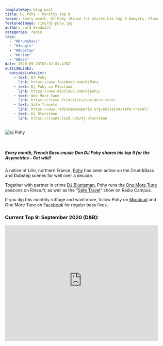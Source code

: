 ```yaml
---
templateKey: blog-post
title: DJ Pohy - Monthly Top 9
teaser: Every month, DJ Pohy (Rinse.fr) shares his top 9 bangers. Flavor for ravers!
featuredimage: /img/dj-pohy.jpg
author: Lord Sandwich
categories: radio
tags:
  - "#Drum&Bass"
  - "#Jungle"
  - "#Dubstep"
  - "#Grime"
  - "#Bass"
date: 2020-09-28T02:37:01.476Z
outsideLinks:
  outsideLinksList:
    - text: DJ Pohy
      link: https://www.facebook.com/DjPohy
    - text: Dj Pohy on MIxcloud
      link: https://www.mixcloud.com/djpohy/
    - text: One More Tune
      link: https://rinse.fr/artists/one-more-tune/
    - text: Safe Travels
      link: https://www.radiocampusparis.org/emission/safe-travel/
    - text: Dj Blunstman
      link: https://soundcloud.com/dj-bluntsman
---
```

![](/img/dj-pohy-small.jpg "dj Pohy")

<br>

##### Every month, French Bass-music Don DJ Pohy shares his top 9 for the Asymetrics - Get wild!

A native of Lille, northern France, [Pohy](www.facebook.com/DjPohy) has been active on the Drum&Bass and Dubstep scenes for well over a decade.

Together with partner in crime [DJ Bluntsman](https://soundcloud.com/dj-bluntsman), Pohy runs the [One More Tune](https://rinse.fr/artists/one-more-tune/) sessions on Rinse.fr, as well as the "[Safe Travel](https://www.radiocampusparis.org/emission/safe-travel/)" show on Radio Campus.

If you dig this monthly ruffage and want more, follow Pohy on [Mixcloud](www.mixcloud.com/djpohy) and One More Tune on [Facebook](www.facebook.com/rinseomt) for regular bass fixes.

### Current Top 9: September 2020 (D&B):

<iframe width="100%" height="380" src="https://www.youtube-nocookie.com/embed/videoseries?list=PLZtgNolXlRSRNkQl5aYExapQBP3fqn0hv" frameborder="0" allow="accelerometer; autoplay; clipboard-write; encrypted-media; gyroscope; picture-in-picture" allowfullscreen></iframe>